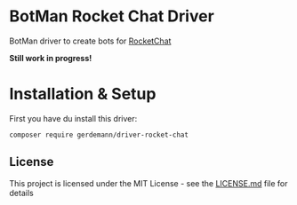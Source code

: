 # BotMan Rocket Chat Driver

BotMan driver to create bots for [RocketChat](https://rocket.chat/)


**Still work in progress!**

# Installation & Setup

First you have du install this driver:

```
composer require gerdemann/driver-rocket-chat
```

## License

This project is licensed under the MIT License - see the [LICENSE.md](LICENSE.md) file for details

